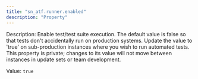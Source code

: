 ```yaml
---
title: "sn_atf.runner.enabled"
description: "Property"
---
```


Description: Enable test/test suite execution. The default value is false so that tests don't accidentally run on production systems. Update the value to 'true' on sub-production instances where you wish to run automated tests. This property is private; changes to its value will not move between instances in update sets or team development.

Value: `true`
